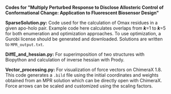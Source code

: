**Codes for "Multiply Perturbed Response to Disclose Allosteric Control of Conformational Change: Application to Fluorescent Biosensor Design"**

**SparseSolution.py:** Code used for the calculation of Omax residues in a given apo-holo pair. Example code here calculates overlaps from **_k_**=1 to **_k_**=5 for both enumeration and optimization approaches. To use optimization, a Gurobi license should be generated and downloaded. Solutions are written to `MPR_output.txt`.

**DiffE_and_hessian.py:** For superimposition of two structures with Biopython and calculation of inverse hessian with Prody.

**Vector_processing.py:** For visualization of force vectors on ChimeraX 1.8. This code generates a `.bild` file using the initial coordinates and weights obtained from an MPR solution which can be directly open with ChimeraX. Force arrows can be scaled and customized using the scaling factors.
